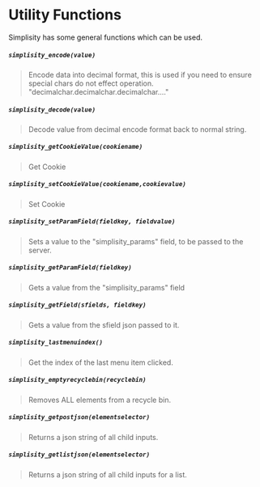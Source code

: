 ﻿# Utility Functions
Simplisity has some general functions which can be used.  

##### ```simplisity_encode(value)```
>Encode data into decimal format, this is used if you need to ensure special chars do not effect operation. "decimalchar.decimalchar.decimalchar...."

##### ```simplisity_decode(value)```
>Decode value from decimal encode format back to normal string.

##### ```simplisity_getCookieValue(cookiename)```
>Get Cookie

##### ```simplisity_setCookieValue(cookiename,cookievalue)```
>Set Cookie

##### ```simplisity_setParamField(fieldkey, fieldvalue)```
>Sets a value to the "simplisity_params" field, to be passed to the server.

##### ```simplisity_getParamField(fieldkey)```
>Gets a value from the "simplisity_params" field

##### ```simplisity_getField(sfields, fieldkey)```
>Gets a value from the sfield json passed to it.

##### ```simplisity_lastmenuindex()```
>Get the index of the last menu item clicked.

##### ```simplisity_emptyrecyclebin(recyclebin)```
>Removes ALL elements from a recycle bin.

##### ```simplisity_getpostjson(elementselector)```
>Returns a json string of all child inputs.

##### ```simplisity_getlistjson(elementselector)```
>Returns a json string of all child inputs for a list.  


